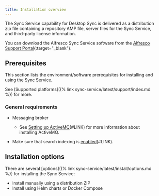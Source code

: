 ```yaml
---
title: Installation overview
---
```


The Sync Service capability for Desktop Sync is delivered as a distribution zip file containing a repository AMP file, server files for the Sync Service, and third-party license information.

You can download the Alfresco Sync Service software from the [Alfresco Support Portal](https://support.alfresco.com/){:target="_blank"}.

## Prerequisites

This section lists the environment/software prerequisites for installing and using the Sync Service.

See [Supported platforms]({% link sync-service/latest/support/index.md %}) for more.

### General requirements

* Messaging broker
  * See [Setting up ActiveMQ](https://docs.alfresco.com/6.2/tasks/activemq-install.html)(#LINK) for more information about installing ActiveMQ.

* Make sure that search indexing is [enabled](https://docs.alfresco.com/search-enterprise/concepts/search-home.html)(#LINK).

## Installation options

There are several [options]({% link sync-service/latest/install/options.md %}) for installing the Sync Service:

* Install manually using a distribution ZIP
* Install using Helm charts or Docker Compose

